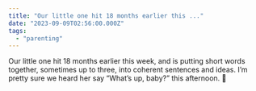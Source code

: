 ```yaml
---
title: "Our little one hit 18 months earlier this ..."
date: "2023-09-09T02:56:00.000Z"
tags: 
  - "parenting"
---
```


Our little one hit 18 months earlier this week, and is putting short words together, sometimes up to three, into coherent sentences and ideas. I’m pretty sure we heard her say “What’s up, baby?” this afternoon. 🤣
